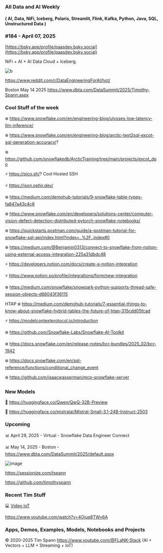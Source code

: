 ###  All Data and AI Weekly 
#### ( AI, Data, NiFi, Iceberg, Polaris, Streamlit, Flink, Kafka, Python, Java, SQL, Unstructured Data )  
### #184 - April 07, 2025

[https://bsky.app/profile/paasdev.bsky.social](https://bsky.app/profile/paasdev.bsky.social)

NiFi + AI + AI Data Cloud + Iceberg.


![b](https://images.credential.net/badge/tiny/g6fomszs_1741624330730_badge.png)


https://www.reddit.com/r/DataEngineeringForAI/hot/


Boston May 14 2025
https://www.dbta.com/DataSummit/2025/Timothy-Spann.aspx


### Cool Stuff of the week

❄️ https://www.snowflake.com/en/engineering-blog/ulysses-low-latency-llm-inference/

❄️ https://www.snowflake.com/en/engineering-blog/arctic-text2sql-excot-sql-generation-accuracy/?

❄️ https://github.com/snowflakedb/ArcticTraining/tree/main/projects/excot_dpo

⚡️ https://pico.sh/?   Cool Hosted SSH

⚡️ https://json.ophir.dev/

❄️ https://medium.com/demohub-tutorials/9-snowflake-table-types-fa847a43c4c6

❄️ https://www.snowflake.com/en/developers/solutions-center/computer-vision-defect-detection-distributed-pytorch-snowflake-notebooks/

❄️ https://quickstarts.postman.com/guide/a-postman-tutorial-for-snowflake-sql-api/index.html?index=..%2F..index#0

❄️ https://medium.com/@Benjamin0313/connect-to-snowflake-from-notion-using-external-access-integration-225a31dbdc48

⚡️ https://developers.notion.com/docs/create-a-notion-integration

⚡️ https://www.notion.so/profile/integrations/form/new-integration

❄️ https://medium.com/snowflake/snowpark-python-supports-thread-safe-session-objects-d66043f36115

HTAP
❄️ https://medium.com/demohub-tutorials/7-essential-things-to-know-about-snowflake-hybrid-tables-the-future-of-htap-315cdd05fcad


⚡️ https://modelcontextprotocol.io/introduction

❄️ https://github.com/Snowflake-Labs/Snowflake-AI-Toolkit

❄️ https://docs.snowflake.com/en/release-notes/bcr-bundles/2025_02/bcr-1942

❄️ https://docs.snowflake.com/en/sql-reference/functions/conditional_change_event

❄️ https://github.com/isaacwasserman/mcp-snowflake-server



### New Models

🚀 https://huggingface.co/Qwen/QwQ-32B-Preview

🚀 https://huggingface.co/mistralai/Mistral-Small-3.1-24B-Instruct-2503


### Upcoming



📊 April 29, 2025 - Virtual - Snowflake Data Engineer Connect

📊 May 14, 2025 - Boston - https://www.dbta.com/DataSummit/2025/default.aspx

![image](https://github.com/user-attachments/assets/4d9314a0-92a9-4d77-bafd-668347f8e913)


https://sessionize.com/tspann

https://github.com/timothyspann


### Recent Tim Stuff

💻  [Video IoT](https://www.youtube.com/watch?v=Vgr1wnzxxB8&t=17s)<br/>

https://www.youtube.com/watch?v=4Ojue8TWv6A


### Apps, Demos, Examples, Models, Notebooks and Projects

&copy; 2020-2025 Tim Spann  https://www.youtube.com/@FLaNK-Stack
(AI +  Vectors + LLM + Streaming + IoT)  

